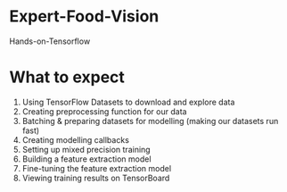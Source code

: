 # Expert-Food-Vision
Hands-on-Tensorflow

# What to expect
1. Using TensorFlow Datasets to download and explore data
2. Creating preprocessing function for our data
3. Batching & preparing datasets for modelling (making our datasets run fast)
4. Creating modelling callbacks
5. Setting up mixed precision training
6. Building a feature extraction model 
7. Fine-tuning the feature extraction model 
8. Viewing training results on TensorBoard
